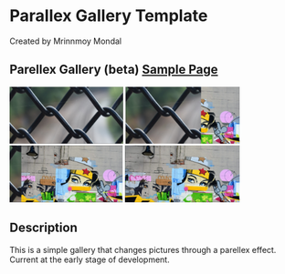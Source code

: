# Parallex Gallery Template
Created by Mrinnmoy Mondal 


## Parellex Gallery (beta) [Sample Page](https://mims002.github.io/websiteLayouts/parallexGallery/)
<img src="Sample%20Images/p1.PNG" height="100px"></img>
<img src="Sample%20Images/p2.PNG" height="100px"></img>
<img src="Sample%20Images/p3.PNG" height="100px"></img>
<img src="Sample%20Images/p4.PNG" height="100px"></img>
## Description
This is a simple gallery that changes pictures through a parellex effect. Current at the early stage of development. 





